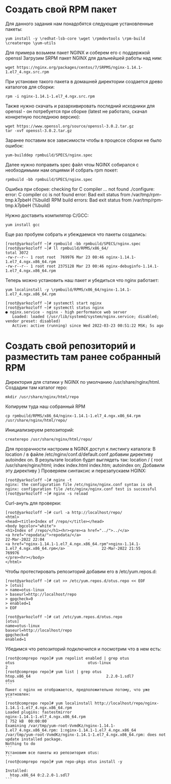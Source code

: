 # Создать свой RPM пакет
Для данного задания нам понадобятся следующие установленные пакеты:
```
yum install -y \redhat-lsb-core \wget \rpmdevtools \rpm-build \createrepo \yum-utils
```
Для примера возьмем пакет NGINX и соберем его с поддержкой openssl
Загрузим SRPM пакет NGINX для дальнейшей работы над ним:
```
wget https://nginx.org/packages/centos/7/SRPMS/nginx-1.14.1-1.el7_4.ngx.src.rpm
```
При установке такого пакета в домашней директории создается древо каталогов для сборки: 
```
rpm -i nginx-1.14.1-1.el7_4.ngx.src.rpm
```
Также нужно скачать и разархивировать последний исходники для openssl - он потребуется при сборке (latest не работало, скачал конкретную последнюю версию):
```
wget https://www.openssl.org/source/openssl-3.0.2.tar.gz
tar -xvf openssl-3.0.2.tar.gz
```
Заранее поставим все зависимости чтобы в процессе сборки не было ошибок:
```
yum-builddep rpmbuild/SPECS/nginx.spec
```
Далее нужно поправить spec файл чтоы NGINX собирался с необходимыми нам опциями
И собрать rpm покет:
```
rpmbuild -bb rpmbuild/SPECS/nginx.spec
```
Ошибка при сборке:
checking for C compiler ... not found
./configure: error: C compiler cc is not found
error: Bad exit status from /var/tmp/rpm-tmp.k7pbeH (%build)
RPM build errors:
    Bad exit status from /var/tmp/rpm-tmp.k7pbeH (%build)
    
Нужно доставить компилятор C/GCC:
```
yum install gcc
```
Еще раз пробуем собрать и убеждаемся что пакеты создались:
```
[root@yarkozloff ~]# rpmbuild -bb rpmbuild/SPECS/nginx.spec
[root@yarkozloff ~]# ll rpmbuild/RPMS/x86_64/
total 3072
-rw-r--r-- 1 root root  769976 Mar 23 00:46 nginx-1.14.1-1.el7_4.ngx.x86_64.rpm
-rw-r--r-- 1 root root 2375128 Mar 23 00:46 nginx-debuginfo-1.14.1-1.el7_4.ngx.x86_64.rpm
```
Теперь можно установить наш пакет и убедиться что nginx работает:
```
yum localinstall -y \rpmbuild/RPMS/x86_64/nginx-1.14.1-1.el7_4.ngx.x86_64.rpm

[root@yarkozloff ~]# systemctl start nginx
[root@yarkozloff ~]# systemctl status nginx
● nginx.service - nginx - high performance web server
   Loaded: loaded (/usr/lib/systemd/system/nginx.service; disabled; vendor preset: disabled)
   Active: active (running) since Wed 2022-03-23 00:51:22 MSK; 5s ago
```

# Создать свой репозиторий и разместить там ранее собранный RPM
Директория для статики у NGINX по умолчанию /usr/share/nginx/html. Создадим там каталог repo:
```
mkdir /usr/share/nginx/html/repo
```
Копируем туда наш собранный RPM
```
cp rpmbuild/RPMS/x86_64/nginx-1.14.1-1.el7_4.ngx.x86_64.rpm /usr/share/nginx/html/repo/
```
Инициализируем репозиторий:
```
createrepo /usr/share/nginx/html/repo/
```
Для прозрачности настроим в NGINX доступ к листингу каталога:
В location / в файле /etc/nginx/conf.d/default.conf добавим директиву autoindex on. В результате location будет выглядеть так:
location / {
root /usr/share/nginx/html;
index index.html index.htm;
autoindex on; Добавили эту директиву
}
Проверяем синтаксис и перезапускаем HGINX:
```
[root@yarkozloff ~]# nginx -t
nginx: the configuration file /etc/nginx/nginx.conf syntax is ok
nginx: configuration file /etc/nginx/nginx.conf test is successful
[root@yarkozloff ~]# nginx -s reload
```
Curl-ануть для проверки:
```
[root@yarkozloff ~]# curl -a http://localhost/repo/
<html>
<head><title>Index of /repo/</title></head>
<body bgcolor="white">
<h1>Index of /repo/</h1><hr><pre><a href="../">../</a>
<a href="repodata/">repodata/</a>                                          22-Mar-2022 22:04                   -
<a href="nginx-1.14.1-1.el7_4.ngx.x86_64.rpm">nginx-1.14.1-1.el7_4.ngx.x86_64.rpm</a>                22-Mar-2022 21:55              769976
</pre><hr></body>
</html>
```
Чтобы протестировать репозиторий добавим его в /etc/yum.repos.d:
```
[root@yarkozloff ~]# cat >> /etc/yum.repos.d/otus.repo << EOF
> [otus]
> name=otus-linux
> baseurl=http://localhost/repo
> gpgcheck=0
> enabled=1
> EOF

[root@yarkozloff ~]# cat /etc/yum.repos.d/otus.repo
[otus]
name=otus-linux
baseurl=http://localhost/repo
gpgcheck=0
enabled=1
```
Убедимся что репозиторий подключился и посмотрим что в нем есть:
````
[root@comprepo repo]# yum repolist enabled | grep otus
otus                                otus-linux                                 2
[root@comprepo repo]# yum list | grep otus
htop.x86_64                                 2.2.0-1.sdl7               otus
```
Пакет с nginx не отображается, предположительно потому, что уже усатновлен:
```
[root@comprepo repo]# yum localinstall http://localhost/repo/nginx-1.14.1-1.el7_4.ngx.x86_64.rpm
Loaded plugins: fastestmirror
nginx-1.14.1-1.el7_4.ngx.x86_64.rpm                                                                 | 752 kB  00:00:00
Examining /var/tmp/yum-root-VvmdKz/nginx-1.14.1-1.el7_4.ngx.x86_64.rpm: 1:nginx-1.14.1-1.el7_4.ngx.x86_64
/var/tmp/yum-root-VvmdKz/nginx-1.14.1-1.el7_4.ngx.x86_64.rpm: does not update installed package.
Nothing to do
```
Установим все пакеты из репозитория otus:
```
[root@comprepo repo]# yum repo-pkgs otus install -y

Installed:
  htop.x86_64 0:2.2.0-1.sdl7
```

